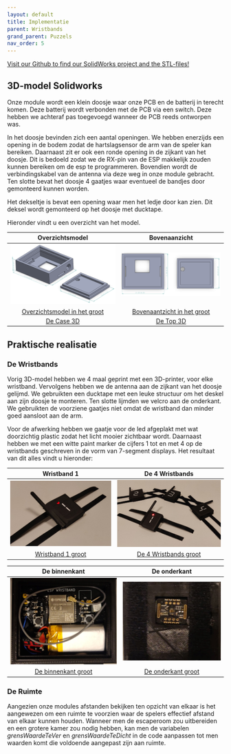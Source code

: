 ```yaml
---
layout: default
title: Implementatie
parent: Wristbands
grand_parent: Puzzels
nav_order: 5
---
```

[Visit our Github to find our SolidWorks project and the STL-files!](https://github.com/PLAN-IT-B/BachelorProefWristbands/tree/main/3D-ontwerp)

## 3D-model Solidworks
Onze module wordt een klein doosje waar onze PCB en de batterij in terecht komen. Deze batterij wordt verbonden met de PCB via een switch. Deze hebben we achteraf pas toegevoegd wanneer de PCB reeds ontworpen was.

In het doosje bevinden zich een aantal openingen. We hebben enerzijds een opening in de bodem zodat de hartslagsensor de arm van de speler kan bereiken. Daarnaast zit er ook een ronde opening in de zijkant van het doosje. Dit is bedoeld zodat we de RX-pin van de ESP makkelijk zouden kunnen bereiken om de esp te programmeren. Bovendien wordt de verbindingskabel van de antenna via deze weg in onze module gebracht. Ten slotte bevat het doosje 4 gaatjes waar eventueel de bandjes door gemonteerd kunnen worden. 

Het dekseltje is bevat een opening waar men het ledje door kan zien. Dit deksel wordt gemonteerd op het doosje met ducktape. 

Hieronder vindt u een overzicht van het model.

|**Overzichtsmodel**|**Bovenaanzicht** |
|:----:|:----:|
|![](totaalplaatje.png)|![](boven_aanzicht.png)|
|[Overzichtsmodel in het groot](https://raw.githubusercontent.com/PLAN-IT-B/BachelorProefWristbands/main/3D-ontwerp/Afbeeldingen%20ontwerp/totaalplaatje.png)|[Bovenaantzicht in het groot](https://raw.githubusercontent.com/PLAN-IT-B/BachelorProefWristbands/main/3D-ontwerp/Afbeeldingen%20ontwerp/boven%20aanzicht.png)|
|[De Case 3D](https://github.com/PLAN-IT-B/BachelorProefWristbands/blob/main/3D-ontwerp/caseWristband.STL)|[De Top 3D](https://github.com/PLAN-IT-B/BachelorProefWristbands/blob/main/3D-ontwerp/topWristband.STLp)|


## Praktische realisatie

### De Wristbands
Vorig 3D-model hebben we 4 maal geprint met een 3D-printer, voor elke wristband. Vervolgens hebben we de antenna aan de zijkant van het doosje gelijmd. We gebruikten een ducktape met een leuke structuur om het deskel aan zijn doosje te monteren. Ten slotte lijmden we velcro aan de onderkant. We gebruikten de voorziene gaatjes niet omdat de wristband dan minder goed aansloot aan de arm. 

Voor de afwerking hebben we gaatje voor de led afgeplakt met wat doorzichtig plastic zodat het licht mooier zichtbaar wordt. Daarnaast hebben we met een witte paint marker de cijfers 1 tot en met 4 op de wristbands geschreven in de vorm van 7-segment displays. Het resultaat van dit alles vindt u hieronder:

|Wristband 1| De 4 Wristbands|
|:---:|:---:|
|![](Wristband2.jpg)|![](4Wristbands1.jpg)|
|[Wristband 1 groot](https://github.com/PLAN-IT-B/BachelorProefWristbands/blob/main/Afbeeldingen/Afbeeldingen%20Realisatie/Wristband2.jpg?raw=true)|[De 4 Wristbands groot](https://github.com/PLAN-IT-B/BachelorProefWristbands/blob/main/Afbeeldingen/Afbeeldingen%20Realisatie/4Wristbands1.jpg?raw=true)|

|De binnenkant|De onderkant|
|:---:|:---:|
|![](Binnenkant1.jpg)|![](Achterkant.jpg)|
|[De binnenkant groot](https://github.com/PLAN-IT-B/BachelorProefWristbands/blob/main/Afbeeldingen/Afbeeldingen%20Realisatie/Binnenkant1.jpg?raw=true)|[De onderkant groot](https://github.com/PLAN-IT-B/BachelorProefWristbands/blob/main/Afbeeldingen/Afbeeldingen%20Realisatie/Achterkant.jpg?raw=true)|

### De Ruimte

Aangezien onze modules afstanden bekijken ten opzicht van elkaar is het aangewezen om een ruimte te voorzien waar de spelers effectief afstand van elkaar kunnen houden. Wanneer men de escaperoom zou uitbereiden en een grotere kamer zou nodig hebben, kan men de variabelen *grensWaardeTeVer* en *grensWaardeTeDicht* in de code aanpassen tot men waarden komt die voldoende aangepast zijn aan ruimte.